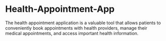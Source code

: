 # Health-Appointment-App
The health appointment application is a valuable tool that allows patients to conveniently book appointments with health providers, manage their medical appointments, and access important health information.
